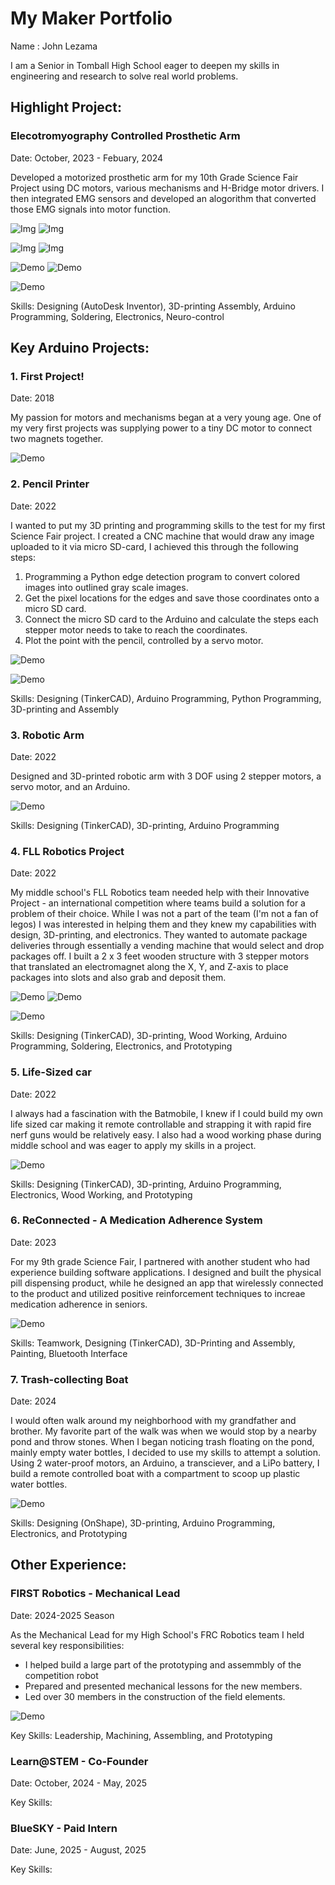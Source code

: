 
# My Maker Portfolio
Name : John Lezama

I am a Senior in Tomball High School eager to deepen my skills in engineering and research to solve real world problems.

## Highlight Project:

### Elecotromyography Controlled Prosthetic Arm
Date: October, 2023 - Febuary, 2024

Developed a motorized prosthetic arm for my 10th Grade Science Fair Project using DC motors, various mechanisms and H-Bridge motor drivers. I then integrated EMG sensors and developed an alogorithm that converted those EMG signals into motor function. 

![Img](Assets/Images/HandSketch.jpeg) ![Img](Assets/Images/HandSketch2.jpeg)

![Img](Assets/Images/ElbowDownProsthetic.jpeg) ![Img](Assets/Images/UpperBodyWithIronManHelmet.jpeg)

![Demo](Assets/ProstheticArm.gif)       ![Demo](Assets/ForearmTestProstheticArm.gif)

![Demo](Assets/ProstheticArmDECA.gif)


Skills: Designing (AutoDesk Inventor), 3D-printing Assembly, Arduino Programming, Soldering, Electronics, Neuro-control

## Key Arduino Projects:

  ### 1. First Project!
  Date: 2018

  My passion for motors and mechanisms began at a very young age. One of my very first projects was supplying power to a tiny DC motor to connect two magnets together.
  
  ![Demo](Assets/1stProject.gif)
  
  ### 2. Pencil Printer
  Date: 2022

   I wanted to put my 3D printing and programming skills to the test for my first Science Fair project. I created a CNC machine that would draw any image uploaded to it via micro SD-card, I achieved this through the following steps:
  1. Programming a Python edge detection program to convert colored images into outlined gray scale images.
  2. Get the pixel locations for the edges and save those coordinates onto a micro SD card.
  3. Connect the micro SD card to the Arduino and calculate the steps each stepper motor needs to take to reach the coordinates.
  4. Plot the point with the pencil, controlled by a servo motor.
  
  ![Demo](Assets/PencilPrinter1.gif)

  ![Demo](Assets/PencilPrinter2.gif)

  Skills: Designing (TinkerCAD), Arduino Programming, Python Programming, 3D-printing and Assembly

### 3. Robotic Arm
Date: 2022

Designed and 3D-printed robotic arm with 3 DOF using 2 stepper motors, a servo motor, and an Arduino.

![Demo](Assets/RoboticArm.gif)

 Skills: Designing (TinkerCAD), 3D-printing, Arduino Programming

 ### 4. FLL Robotics Project
Date: 2022

My middle school's FLL Robotics team needed help with their Innovative Project - an international competition where teams build a solution for a problem of their choice. While I was not a part of the team (I'm not a fan of legos) I was interested in helping them and they knew my capabilities with design, 3D-printing, and electronics. They wanted to automate package deliveries through essentially a vending machine that would select and drop packages off. I built a 2 x 3 feet wooden structure with 3 stepper motors that translated an electromagnet along the X, Y, and Z-axis to place packages into slots and also grab and deposit them.

![Demo](Assets/8thGradeRobotics1.gif) ![Demo](Assets/8thGradeRobotics2.gif)   

![Demo](Assets/8thGradeRobotics2(1).gif)

Skills: Designing (TinkerCAD), 3D-printing, Wood Working, Arduino Programming, Soldering, Electronics, and Prototyping

 ### 5. Life-Sized car
Date: 2022

I always had a fascination with the Batmobile, I knew if I could build my own life sized car making it remote controllable and strapping it with rapid fire nerf guns would be relatively easy. I also had a wood working phase during middle school and was eager to apply my skills in a project.

![Demo](Assets/Car.gif)

Skills: Designing (TinkerCAD), 3D-printing, Arduino Programming, Electronics, Wood Working, and Prototyping

### 6. ReConnected - A Medication Adherence System 
Date: 2023

For my 9th grade Science Fair, I partnered with another student who had experience building software applications. I designed and built the physical pill dispensing product, while he designed an app that wirelessly connected to the product and utilized positive reinforcement techniques to increae medication adherence in seniors.

![Demo](Assets/ReConnectedPillDispenser.gif)

Skills: Teamwork, Designing (TinkerCAD), 3D-Printing and Assembly, Painting, Bluetooth Interface

### 7. Trash-collecting Boat
Date: 2024

I would often walk around my neighborhood with my grandfather and brother. My favorite part of the walk was when we would stop by a nearby pond and throw stones. When I began noticing trash floating on the pond, mainly empty water bottles, I decided to use my skills to attempt a solution. Using 2 water-proof motors, an Arduino, a transciever, and a LiPo battery, I build a remote controlled boat with a compartment to scoop up plastic water bottles.

![Demo](Assets/Boat.gif)

Skills: Designing (OnShape), 3D-printing, Arduino Programming, Electronics, and Prototyping

## Other Experience:

### FIRST Robotics - Mechanical Lead
Date: 2024-2025 Season

As the Mechanical Lead for my High School's FRC Robotics team I held several key responsibilities:
* I helped build a large part of the prototyping and assemmbly of the competition robot 
* Prepared and presented mechanical lessons for the new members.
* Led over 30 members in the construction of the field elements. 

![Demo](Assets/FRCRoboticsVideo.gif)


Key Skills: Leadership, Machining, Assembling, and Prototyping

### Learn@STEM - Co-Founder
Date: October, 2024 - May, 2025

Key Skills:

### BlueSKY - Paid Intern
Date: June, 2025 - August, 2025

Key Skills:




























